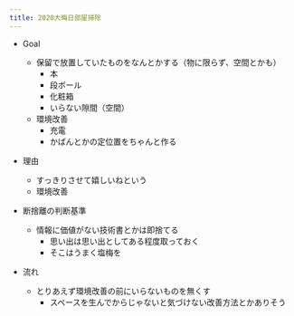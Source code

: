 ```yaml
---
title: 2020大晦日部屋掃除
---
```


* Goal
  
  * 保留で放置していたものをなんとかする（物に限らず、空間とかも）
    * 本
    * 段ボール
    * 化粧箱
    * いらない隙間（空間）
  * 環境改善
    * 充電
    * かばんとかの定位置をちゃんと作る
* 理由
  
  * すっきりさせて嬉しいねという
  * 環境改善
* 断捨離の判断基準
  
  * 情報に価値がない技術書とかは即捨てる
    * 思い出は思い出としてある程度取っておく
    * そこはうまく塩梅を
* 流れ
  
  * とりあえず環境改善の前にいらないものを無くす
    * スペースを生んでからじゃないと気づけない改善方法とかありそう
